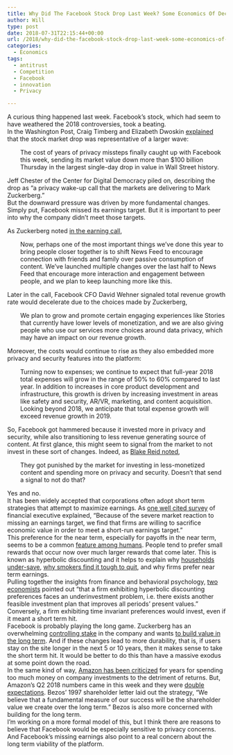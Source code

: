 ```yaml
---
title: Why Did The Facebook Stock Drop Last Week? Some Economics Of Decision-making
author: Will
type: post
date: 2018-07-31T22:15:44+00:00
url: /2018/why-did-the-facebook-stock-drop-last-week-some-economics-of-decision-making/
categories:
  - Economics
tags:
  - antitrust
  - Competition
  - Facebook
  - innovation
  - Privacy

---
```

<span style="font-weight: 400;">A curious thing happened last week. Facebook’s stock, which had seem to have weathered the 2018 controversies, took a beating. </span>  
<span style="font-weight: 400;">In the Washington Post, Craig Timberg and Elizabeth Dwoskin </span>[<span style="font-weight: 400;">explained</span>][1] <span style="font-weight: 400;">that the stock market drop was representative of a larger wave:</span>

<p style="padding-left: 30px;">
  <span style="font-weight: 400;">The cost of years of privacy missteps finally caught up with Facebook this week, sending its market value down more than $100 billion Thursday in the largest single-day drop in value in Wall Street history. </span>
</p>

<span style="font-weight: 400;">Jeff Chester of the Center for Digital Democracy piled on, describing the drop as “a privacy wake-up call that the markets are delivering to Mark Zuckerberg.”</span>  
<span style="font-weight: 400;">But the downward pressure was driven by more fundamental changes. Simply put, Facebook missed its earnings target. But it is important to peer into why the company didn’t meet those targets.<!--more--></span>

  
<span style="font-weight: 400;">As Zuckerberg noted </span>[<span style="font-weight: 400;">in the earning call</span>][2]<span style="font-weight: 400;">, </span>

<p style="padding-left: 30px;">
  <span style="font-weight: 400;">Now, perhaps one of the most important things we&#8217;ve done this year to bring people closer together is to shift News Feed to encourage connection with friends and family over passive consumption of content. We&#8217;ve launched multiple changes over the last half to News Feed that encourage more interaction and engagement between people, and we plan to keep launching more like this.</span>
</p>

<span style="font-weight: 400;">Later in the call, Facebook CFO David Wehner signaled total revenue growth rate would decelerate due to the choices made by Zuckerberg,  </span>

<p style="padding-left: 30px;">
  <span style="font-weight: 400;">We plan to grow and promote certain engaging experiences like Stories that currently have lower levels of monetization, and we are also giving people who use our services more choices around data privacy, which may have an impact on our revenue growth.</span>
</p>

<span style="font-weight: 400;">Moreover, the costs would continue to rise as they also embedded more privacy and security features into the platform:</span>

<p style="padding-left: 30px;">
  <span style="font-weight: 400;">Turning now to expenses; we continue to expect that full-year 2018 total expenses will grow in the range of 50% to 60% compared to last year. In addition to increases in core product development and infrastructure, this growth is driven by increasing investment in areas like safety and security, AR/VR, marketing, and content acquisition. Looking beyond 2018, we anticipate that total expense growth will exceed revenue growth in 2019.</span>
</p>

<span style="font-weight: 400;">So, Facebook got hammered because it invested more in privacy and security, while also transitioning to less revenue generating source of content. At first glance, this might seem to signal from the market to not invest in these sort of changes. Indeed, as </span>[<span style="font-weight: 400;">Blake Reid noted</span>][3]<span style="font-weight: 400;">, </span>

<p style="padding-left: 30px;">
  <span style="font-weight: 400;">They got punished by the market for investing in less-monetized content and spending more on privacy and security. Doesn’t that send a signal to not do that?</span>
</p>

<span style="font-weight: 400;">Yes and no.</span>  
<span style="font-weight: 400;">It has been widely accepted that corporations often adopt short term strategies that attempt to maximize earnings. As </span>[<span style="font-weight: 400;">one well cited survey</span>][4] <span style="font-weight: 400;">of financial executive explained, “Because of the severe market reaction to missing an earnings target, we find that firms are willing to sacrifice economic value in order to meet a short-run earnings target.” </span>  
<span style="font-weight: 400;">This preference for the near term, especially for payoffs in the near term, seems to be a common </span>[<span style="font-weight: 400;">feature among humans</span>][5]<span style="font-weight: 400;">. People tend to prefer small rewards that occur now over much larger rewards that come later. This is known as hyperbolic discounting and it helps to explain why </span>[<span style="font-weight: 400;">households under-save</span>][6]<span style="font-weight: 400;">, </span>[<span style="font-weight: 400;">why smokers find it tough to quit</span>][7]<span style="font-weight: 400;">, and why firms prefer near term earnings. </span>  
<span style="font-weight: 400;">Pulling together the insights from finance and behavioral psychology, </span>[<span style="font-weight: 400;">two economists</span>][8] <span style="font-weight: 400;">pointed out “that a firm exhibiting hyperbolic discounting preferences faces an underinvestment problem, i.e. there exists another feasible investment plan that improves all periods’ present values.” Conversely, a firm exhibiting time invariant preferences would invest, even if it meant a short term hit.   </span>  
<span style="font-weight: 400;">Facebook is probably playing the long game. Zuckerberg has an overwhelming </span>[<span style="font-weight: 400;">controlling stake</span>][9] <span style="font-weight: 400;">in the company and wants </span>[<span style="font-weight: 400;">to build value in the long term</span>][10]<span style="font-weight: 400;">. And if these changes lead to more durability, that is, if users stay on the site longer in the next 5 or 10 years, then it makes sense to take the short term hit. It would be better to do this than have a massive exodus at some point down the road.</span>  
<span style="font-weight: 400;">In the same kind of way, </span>[<span style="font-weight: 400;">Amazon has been criticized</span>][11] <span style="font-weight: 400;">for years for spending too much money on company investments to the detriment of returns. But, Amazon’s Q2 2018 numbers came in this week and they were </span>[<span style="font-weight: 400;">double expectations</span>][12]<span style="font-weight: 400;">. Bezos’ 1997 shareholder letter laid out the strategy, “We believe that a fundamental measure of our success will be the shareholder value we create over the long term.” Bezos is also more concerned with building for the long term. </span>  
<span style="font-weight: 400;">I’m working on a more formal model of this, but I think there are reasons to believe that Facebook would be especially sensitive to privacy concerns. And Facebook’s missing earnings also point to a real concern about the long term viability of the platform. </span>

 [1]: https://www.washingtonpost.com/technology/2018/07/26/how-years-privacy-controversies-finally-caught-up-with-facebook/?utm_term=.33e4676e4d41
 [2]: https://seekingalpha.com/article/4190221-facebook-fb-q2-2018-results-earnings-call-transcript?part=single
 [3]: https://twitter.com/blakereid/status/1022666601752027137
 [4]: http://www.nber.org/papers/w10550
 [5]: https://www.nyu.edu/econ/user/bisina/FredLoew.pdf
 [6]: http://www.nber.org/papers/w5635
 [7]: https://www.ncbi.nlm.nih.gov/pmc/articles/PMC4077625/
 [8]: https://globalpoverty.stanford.edu/sites/default/files/publications/592wp_0.pdf
 [9]: https://www.cnbc.com/2018/03/20/shareholders-wont-force-zuckerbergs-hand-in-facebook-management.html
 [10]: https://www.nytimes.com/2018/01/12/business/dealbook/facebook-bottom-line.html
 [11]: https://www.bizjournals.com/seattle/blog/techflash/2013/10/former-amazon-employee-examines.html
 [12]: https://investorplace.com/2018/07/amazon-amzn-stock-homerun-quarter-near-perfect-stock/